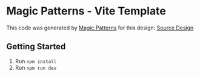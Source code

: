 # Magic Patterns - Vite Template

This code was generated by [Magic Patterns](https://magicpatterns.com) for this design: [Source Design](https://www.magicpatterns.com/c/52o13lofdjubkbrcxqujvf)

## Getting Started

1. Run `npm install`
2. Run `npm run dev`
